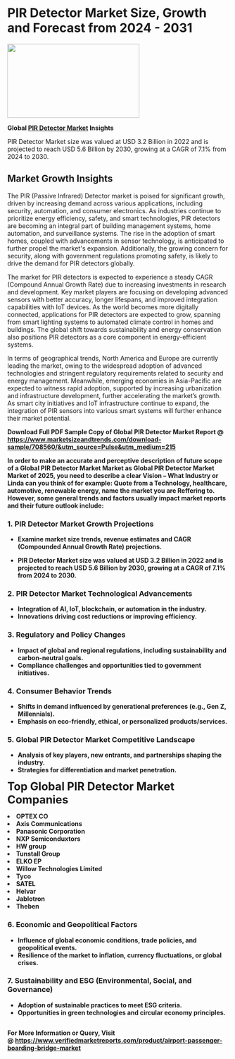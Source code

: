 <H1>PIR Detector Market Size, Growth and Forecast from 2024 - 2031</H1><img class="aligncenter size-medium wp-image-584254" src="https://thirdeyenews.in/wp-content/uploads/2024/09/Global-Market-Research-300x168.jpeg" alt="" width="300" height="168" /><p><strong>Global&nbsp;<a href="https://www.marketsizeandtrends.com/download-sample/708560/&amp;utm_source=Pulse&amp;utm_medium=215">PIR Detector Market</a> Insights</strong></p><p>PIR Detector Market size was valued at USD 3.2 Billion in 2022 and is projected to reach USD 5.6 Billion by 2030, growing at a CAGR of 7.1% from 2024 to 2030.</p><p><h2>Market Growth Insights</h2> <p>The PIR (Passive Infrared) Detector market is poised for significant growth, driven by increasing demand across various applications, including security, automation, and consumer electronics. As industries continue to prioritize energy efficiency, safety, and smart technologies, PIR detectors are becoming an integral part of building management systems, home automation, and surveillance systems. The rise in the adoption of smart homes, coupled with advancements in sensor technology, is anticipated to further propel the market's expansion. Additionally, the growing concern for security, along with government regulations promoting safety, is likely to drive the demand for PIR detectors globally.</p> <p><strong></strong></p> <p>The market for PIR detectors is expected to experience a steady CAGR (Compound Annual Growth Rate) due to increasing investments in research and development. Key market players are focusing on developing advanced sensors with better accuracy, longer lifespans, and improved integration capabilities with IoT devices. As the world becomes more digitally connected, applications for PIR detectors are expected to grow, spanning from smart lighting systems to automated climate control in homes and buildings. The global shift towards sustainability and energy conservation also positions PIR detectors as a core component in energy-efficient systems.</p> <p>In terms of geographical trends, North America and Europe are currently leading the market, owing to the widespread adoption of advanced technologies and stringent regulatory requirements related to security and energy management. Meanwhile, emerging economies in Asia-Pacific are expected to witness rapid adoption, supported by increasing urbanization and infrastructure development, further accelerating the market’s growth. As smart city initiatives and IoT infrastructure continue to expand, the integration of PIR sensors into various smart systems will further enhance their market potential.</p> <p><strong></p><p><span class=""><strong>Download Full PDF Sample Copy of Global PIR Detector Market Report</strong> @ <a href="https://www.marketsizeandtrends.com/download-sample/708560/&amp;utm_source=Pulse&amp;utm_medium=215" target="_blank">https://www.marketsizeandtrends.com/download-sample/708560/&amp;utm_source=Pulse&amp;utm_medium=215</a></span></p><p>In order to make an accurate and perceptive description of future scope of a Global&nbsp;PIR Detector Market Market as Global&nbsp;PIR Detector Market Market of 2025, you need to describe a clear Vision &ndash; What Industry or Linda can you think of for example: Quote from a Technology, healthcare, automotive, renewable energy, name the market you are Reffering to. However, some general trends and factors usually impact market reports and their future outlook include:</p><h3>1.&nbsp;<strong>PIR Detector Market Growth Projections</strong></h3><ul><li>Examine market size trends, revenue estimates and CAGR (Compounded Annual Growth Rate) projections.</li><li><p>PIR Detector Market size was valued at USD 3.2 Billion in 2022 and is projected to reach USD 5.6 Billion by 2030, growing at a CAGR of 7.1% from 2024 to 2030.</p></li></ul><h3>2.&nbsp;<strong>PIR Detector Market Technological Advancements</strong></h3><ul><li>Integration of AI, IoT, blockchain, or automation in the industry.</li><li>Innovations driving cost reductions or improving efficiency.</li></ul><h3>3.&nbsp;<strong>Regulatory and Policy Changes</strong></h3><ul><li>Impact of global and regional regulations, including sustainability and carbon-neutral goals.</li><li>Compliance challenges and opportunities tied to government initiatives.</li></ul><h3>4.&nbsp;<strong>Consumer Behavior Trends</strong></h3><ul><li>Shifts in demand influenced by generational preferences (e.g., Gen Z, Millennials).</li><li>Emphasis on eco-friendly, ethical, or personalized products/services.</li></ul><h3>5.&nbsp;<strong>Global PIR Detector Market Competitive Landscape</strong></h3><ul><li>Analysis of key players, new entrants, and partnerships shaping the industry.</li><li>Strategies for differentiation and market penetration.</li></ul><p data-pm-slice="1 1 []"><span style="color: inherit; font-family: inherit; font-size: 25px;">Top Global PIR Detector Market Companies</span></p><div class="" data-test-id=""><p><li>OPTEX CO</li><li> Axis Communications</li><li> Panasonic Corporation</li><li> NXP Semiconduxtors</li><li> HW group</li><li> Tunstall Group</li><li> ELKO EP</li><li> Willow Technologies Limited</li><li> Tyco</li><li> SATEL</li><li> Helvar</li><li> Jablotron</li><li> Theben</li></p></div><h3>6.&nbsp;<strong>Economic and Geopolitical Factors</strong></h3><ul><li>Influence of global economic conditions, trade policies, and geopolitical events.</li><li>Resilience of the market to inflation, currency fluctuations, or global crises.</li></ul><h3>7.&nbsp;<strong>Sustainability and ESG (Environmental, Social, and Governance)</strong></h3><ul><li>Adoption of sustainable practices to meet ESG criteria.</li><li>Opportunities in green technologies and circular economy principles.</li></ul><h2><strong style="font-size: 14px;">For More Information or Query, Visit @&nbsp;</strong><a style="background-color: #ffffff; font-size: 14px;" href="https://www.marketsizeandtrends.com/report/pir-detector-market/" target="_blank">https://www.verifiedmarketreports.com/product/airport-passenger-boarding-bridge-market</a></h2>
